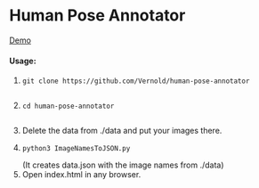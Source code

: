 Human Pose Annotator
====================

[Demo](https://rawgit.com/Vernold/js-graph-annotator/master/index.html)

#### Usage:

 1. ```
    git clone https://github.com/Vernold/human-pose-annotator
    ```
    ```
 2. ```
    cd human-pose-annotator
    ```
    ```
 3. Delete the data from ./data and put your images there.
 4. ```
    python3 ImageNamesToJSON.py 
    ``````
    (It creates data.json with the image names from ./data)
 5. Open index.html in any browser.
